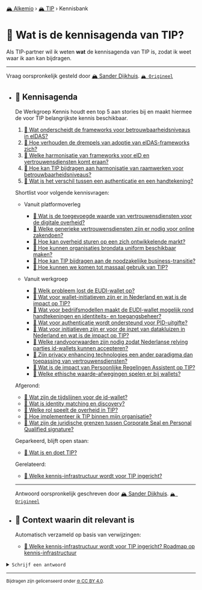 [🏔️ Alkemio](https://welcome.alkem.io/) › [🏔️ TIP](https://alkem.io/tip/dashboard) › Kennisbank
# 📄 Wat is de kennisagenda van TIP?
Als TIP-partner wil ik weten __wat__ de kennisagenda van TIP is, zodat ik weet waar ik aan kan bijdragen.

***
Vraag oorspronkelijk gesteld door [🏔️ Sander Dijkhuis](https://alkem.io/user/sander-dijkhuis-3912). [`🏔️ Origineel`](https://alkem.io/tip/collaboration/watisdekennisagen-9941)

- ## <a id="kennisagenda-5711"></a> 📌 Kennisagenda
  De Werkgroep Kennis houdt een top 5 aan stories bij en maakt hiermee de voor TIP belangrijkste kennis beschikbaar.
  
  1.  [📄 Wat onderscheidt de frameworks voor betrouwbaarheidsniveaus in eIDAS?](watishetverschil-2324.md)
  2.  [📄 Hoe verhouden de drempels van adoptie van eIDAS-frameworks zich?](hoeverhoudendedre-5452.md)
  3.  [📄 Welke harmonisatie van frameworks voor eID en vertrouwensdiensten komt eraan?](welkeharmonisatiev-4038.md)
  4.  [📄 Hoe kan TIP bijdragen aan harmonisatie van raamwerken voor betrouwbaarheidsniveaus?](welkepositiekanti-1496.md)
  5.  [📄 Wat is het verschil tussen een authenticatie en een handtekening?](watishetverschil-2823.md)
  
  Shortlist voor volgende kennisvragen:
  
  *   Vanuit platformoverleg
  
      *   [📄 Wat is de toegevoegde waarde van vertrouwensdiensten voor de digitale overheid?](watisdetoegevoegd-5977.md)
      *   [📄 Welke generieke vertrouwensdiensten zijn er nodig voor online zakendoen?](welkegeneriekevert-1149.md)
      *   [📄 Hoe kan overheid sturen op een zich ontwikkelende markt?](hoekanoverheidstu-662.md)
      *   [📄 Hoe kunnen organisaties brondata uniform beschikbaar maken?](hoekunnenorganisat-6381.md)
      *   [📄 Hoe kan TIP bijdragen aan de noodzakelijke business-transitie?](hoekantipbijdrage-2801.md)
      *   [📄 Hoe kunnen we komen tot massaal gebruik van TIP?](hoekunnenwekomen-4535.md)
  
  *   Vanuit werkgroep
  
      *   [📄 Welk probleem lost de EUDI-wallet op?](welkprobleemlostd-9718.md)
      *   [📄 Wat voor wallet-initiatieven zijn er in Nederland en wat is de impact op TIP?](watvoorwallet-init-2068.md)
      *   [📄 Wat voor bedrijfsmodellen maakt de EUDI-wallet mogelijk rond handtekeningen en identiteits- en toegangsbeheer?](watvoorbedrijfsmod-6803.md)
      *   [📄 Wat voor authenticatie wordt ondersteund voor PID-uitgifte?](watvoorauthenticat-3838.md)
      *   [📄 Wat voor initiatieven zijn er voor de inzet van datakluizen in Nederland en wat is de impact op TIP?](watvoorinitiatieve-1713.md)
      *   [📄 Welke randvoorwaarden zijn nodig zodat Nederlanse relying parties  id-wallets kunnen accepteren?](welkerandvoorwaarde-6229.md)
      *   [📄 Zijn privacy enhancing technologies een ander paradigma dan toepassing van vertrouwensdiensten?](zijnprivacyenhanci-17.md)
      *   [📄 Wat is de impact van Persoonlijke Regelingen Assistent op TIP?](watisdeimpactvan-169.md)
      *   [📄 Welke ethische waarde-afwegingen spelen er bij wallets?](welkeethischewaard-9272.md)
  
  Afgerond:
  
  *   [📄 Wat zijn de tijdslijnen voor de id-wallet?](watzijndetijdslij-733.md)
  *   [📄 Wat is identity matching en discovery?](watisidentitymatc-4236.md)
  *   [📄 Welke rol speelt de overheid in TIP?](welkerolspeeltde-1008.md)
  *   [📄 Hoe implementeer ik TIP binnen mijn organisatie?](hoeimplementeerik-4286.md)
  *   [📄 Wat zijn de juridische grenzen tussen Corporate Seal en Personal Qualified signature?](juridischegrenzent-2374.md)
  
  Geparkeerd, blijft open staan:
  
  *   [📄 Wat is en doet TIP?](watisendoettip-4791.md)
  
  Gerelateerd:
  
  *   [📄 Welke kennis-infrastructuur wordt voor TIP ingericht?](welkekennis-infrast-7437.md)

  ***
  Antwoord oorspronkelijk geschreven door [🏔️ Sander Dijkhuis](https://alkem.io/user/sander-dijkhuis-3912).  [`🏔️ Origineel`](https://alkem.io/tip/collaboration/watisdekennisagen-9941/posts/kennisagenda-5711)

- ## 📌 Context waarin dit relevant is
  Automatisch verzameld op basis van verwijzingen:
  - [📌 Welke kennis-infrastructuur wordt voor TIP ingericht? Roadmap op kennis-infrastructuur](welkekennis-infrast-7437.md#roadmapopkennis-in-7750)
<details><summary><code>Schrijf een antwoord</code></summary>

1. [Log in op Alkemio](https://identity.alkem.io/login).
2. Als je nog niet lid bent van de TIP-space, [vraag en wacht op toegang](https://alkem.io/tip/dashboard).
3. Ga naar de [vraag in Alkemio](https://alkem.io/tip/collaboration/watisdekennisagen-9941).
4. Klik op (+).
5. Neem kennis van de placeholder-tekst en verwijder deze.
6. Verstuur je antwoord.

Je antwoord verschijnt direct op Alkemio. Na synchronisatie verschijnt het ook hier.

</details>

* * *
<small>Bijdragen zijn gelicenseerd onder [🌐 CC BY 4.0](https://creativecommons.org/licenses/by/4.0/deed.nl).</small>

